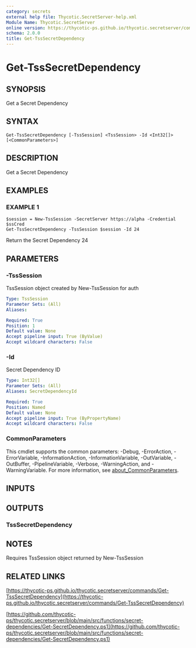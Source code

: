 ```yaml
---
category: secrets
external help file: Thycotic.SecretServer-help.xml
Module Name: Thycotic.SecretServer
online version: https://thycotic-ps.github.io/thycotic.secretserver/commands/Get-TssSecretDependency
schema: 2.0.0
title: Get-TssSecretDependency
---
```


# Get-TssSecretDependency

## SYNOPSIS
Get a Secret Dependency

## SYNTAX

```
Get-TssSecretDependency [-TssSession] <TssSession> -Id <Int32[]> [<CommonParameters>]
```

## DESCRIPTION
Get a Secret Dependency

## EXAMPLES

### EXAMPLE 1
```
$session = New-TssSession -SecretServer https://alpha -Credential $ssCred
Get-TssSecretDependency -TssSession $session -Id 24
```

Return the Secret Dependency 24

## PARAMETERS

### -TssSession
TssSession object created by New-TssSession for auth

```yaml
Type: TssSession
Parameter Sets: (All)
Aliases:

Required: True
Position: 1
Default value: None
Accept pipeline input: True (ByValue)
Accept wildcard characters: False
```

### -Id
Secret Dependency ID

```yaml
Type: Int32[]
Parameter Sets: (All)
Aliases: SecretDependencyId

Required: True
Position: Named
Default value: None
Accept pipeline input: True (ByPropertyName)
Accept wildcard characters: False
```

### CommonParameters
This cmdlet supports the common parameters: -Debug, -ErrorAction, -ErrorVariable, -InformationAction, -InformationVariable, -OutVariable, -OutBuffer, -PipelineVariable, -Verbose, -WarningAction, and -WarningVariable. For more information, see [about_CommonParameters](http://go.microsoft.com/fwlink/?LinkID=113216).

## INPUTS

## OUTPUTS

### TssSecretDependency
## NOTES
Requires TssSession object returned by New-TssSession

## RELATED LINKS

[https://thycotic-ps.github.io/thycotic.secretserver/commands/Get-TssSecretDependency](https://thycotic-ps.github.io/thycotic.secretserver/commands/Get-TssSecretDependency)

[https://github.com/thycotic-ps/thycotic.secretserver/blob/main/src/functions/secret-dependencies/Get-SecretDependency.ps1](https://github.com/thycotic-ps/thycotic.secretserver/blob/main/src/functions/secret-dependencies/Get-SecretDependency.ps1)

